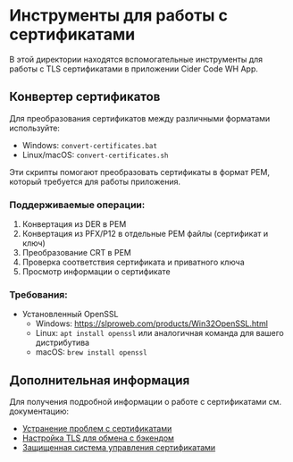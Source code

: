 # Инструменты для работы с сертификатами

В этой директории находятся вспомогательные инструменты для работы с TLS сертификатами в приложении Cider Code WH App.

## Конвертер сертификатов

Для преобразования сертификатов между различными форматами используйте:
- Windows: `convert-certificates.bat`
- Linux/macOS: `convert-certificates.sh`

Эти скрипты помогают преобразовать сертификаты в формат PEM, который требуется для работы приложения.

### Поддерживаемые операции:

1. Конвертация из DER в PEM
2. Конвертация из PFX/P12 в отдельные PEM файлы (сертификат и ключ)
3. Преобразование CRT в PEM
4. Проверка соответствия сертификата и приватного ключа
5. Просмотр информации о сертификате

### Требования:
- Установленный OpenSSL
  - Windows: https://slproweb.com/products/Win32OpenSSL.html
  - Linux: `apt install openssl` или аналогичная команда для вашего дистрибутива
  - macOS: `brew install openssl`

## Дополнительная информация

Для получения подробной информации о работе с сертификатами см. документацию:
- [Устранение проблем с сертификатами](../docs/certificate-troubleshooting.md)
- [Настройка TLS для обмена с бэкендом](../docs/tls-with-letsencrypt.md)
- [Защищенная система управления сертификатами](../docs/secure-certificate-protection.md)
